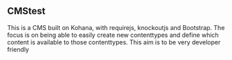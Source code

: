 ## CMStest

This is a CMS built on Kohana, with requirejs, knockoutjs and Bootstrap. The focus is on being able to easily create new contenttypes and define
which content is available to those contenttypes. This aim is to be very developer friendly